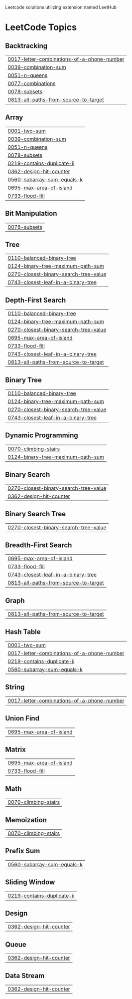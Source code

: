 Leetcode solutions utilizing extension named LeetHub

<!---LeetCode Topics Start-->
# LeetCode Topics
## Backtracking
|  |
| ------- |
| [0017-letter-combinations-of-a-phone-number](https://github.com/johnkimo5/leetcode-solutions/tree/master/0017-letter-combinations-of-a-phone-number) |
| [0039-combination-sum](https://github.com/johnkimo5/leetcode-solutions/tree/master/0039-combination-sum) |
| [0051-n-queens](https://github.com/johnkimo5/leetcode-solutions/tree/master/0051-n-queens) |
| [0077-combinations](https://github.com/johnkimo5/leetcode-solutions/tree/master/0077-combinations) |
| [0078-subsets](https://github.com/johnkimo5/leetcode-solutions/tree/master/0078-subsets) |
| [0813-all-paths-from-source-to-target](https://github.com/johnkimo5/leetcode-solutions/tree/master/0813-all-paths-from-source-to-target) |
## Array
|  |
| ------- |
| [0001-two-sum](https://github.com/johnkimo5/leetcode-solutions/tree/master/0001-two-sum) |
| [0039-combination-sum](https://github.com/johnkimo5/leetcode-solutions/tree/master/0039-combination-sum) |
| [0051-n-queens](https://github.com/johnkimo5/leetcode-solutions/tree/master/0051-n-queens) |
| [0078-subsets](https://github.com/johnkimo5/leetcode-solutions/tree/master/0078-subsets) |
| [0219-contains-duplicate-ii](https://github.com/johnkimo5/leetcode-solutions/tree/master/0219-contains-duplicate-ii) |
| [0362-design-hit-counter](https://github.com/johnkimo5/leetcode-solutions/tree/master/0362-design-hit-counter) |
| [0560-subarray-sum-equals-k](https://github.com/johnkimo5/leetcode-solutions/tree/master/0560-subarray-sum-equals-k) |
| [0695-max-area-of-island](https://github.com/johnkimo5/leetcode-solutions/tree/master/0695-max-area-of-island) |
| [0733-flood-fill](https://github.com/johnkimo5/leetcode-solutions/tree/master/0733-flood-fill) |
## Bit Manipulation
|  |
| ------- |
| [0078-subsets](https://github.com/johnkimo5/leetcode-solutions/tree/master/0078-subsets) |
## Tree
|  |
| ------- |
| [0110-balanced-binary-tree](https://github.com/johnkimo5/leetcode-solutions/tree/master/0110-balanced-binary-tree) |
| [0124-binary-tree-maximum-path-sum](https://github.com/johnkimo5/leetcode-solutions/tree/master/0124-binary-tree-maximum-path-sum) |
| [0270-closest-binary-search-tree-value](https://github.com/johnkimo5/leetcode-solutions/tree/master/0270-closest-binary-search-tree-value) |
| [0743-closest-leaf-in-a-binary-tree](https://github.com/johnkimo5/leetcode-solutions/tree/master/0743-closest-leaf-in-a-binary-tree) |
## Depth-First Search
|  |
| ------- |
| [0110-balanced-binary-tree](https://github.com/johnkimo5/leetcode-solutions/tree/master/0110-balanced-binary-tree) |
| [0124-binary-tree-maximum-path-sum](https://github.com/johnkimo5/leetcode-solutions/tree/master/0124-binary-tree-maximum-path-sum) |
| [0270-closest-binary-search-tree-value](https://github.com/johnkimo5/leetcode-solutions/tree/master/0270-closest-binary-search-tree-value) |
| [0695-max-area-of-island](https://github.com/johnkimo5/leetcode-solutions/tree/master/0695-max-area-of-island) |
| [0733-flood-fill](https://github.com/johnkimo5/leetcode-solutions/tree/master/0733-flood-fill) |
| [0743-closest-leaf-in-a-binary-tree](https://github.com/johnkimo5/leetcode-solutions/tree/master/0743-closest-leaf-in-a-binary-tree) |
| [0813-all-paths-from-source-to-target](https://github.com/johnkimo5/leetcode-solutions/tree/master/0813-all-paths-from-source-to-target) |
## Binary Tree
|  |
| ------- |
| [0110-balanced-binary-tree](https://github.com/johnkimo5/leetcode-solutions/tree/master/0110-balanced-binary-tree) |
| [0124-binary-tree-maximum-path-sum](https://github.com/johnkimo5/leetcode-solutions/tree/master/0124-binary-tree-maximum-path-sum) |
| [0270-closest-binary-search-tree-value](https://github.com/johnkimo5/leetcode-solutions/tree/master/0270-closest-binary-search-tree-value) |
| [0743-closest-leaf-in-a-binary-tree](https://github.com/johnkimo5/leetcode-solutions/tree/master/0743-closest-leaf-in-a-binary-tree) |
## Dynamic Programming
|  |
| ------- |
| [0070-climbing-stairs](https://github.com/johnkimo5/leetcode-solutions/tree/master/0070-climbing-stairs) |
| [0124-binary-tree-maximum-path-sum](https://github.com/johnkimo5/leetcode-solutions/tree/master/0124-binary-tree-maximum-path-sum) |
## Binary Search
|  |
| ------- |
| [0270-closest-binary-search-tree-value](https://github.com/johnkimo5/leetcode-solutions/tree/master/0270-closest-binary-search-tree-value) |
| [0362-design-hit-counter](https://github.com/johnkimo5/leetcode-solutions/tree/master/0362-design-hit-counter) |
## Binary Search Tree
|  |
| ------- |
| [0270-closest-binary-search-tree-value](https://github.com/johnkimo5/leetcode-solutions/tree/master/0270-closest-binary-search-tree-value) |
## Breadth-First Search
|  |
| ------- |
| [0695-max-area-of-island](https://github.com/johnkimo5/leetcode-solutions/tree/master/0695-max-area-of-island) |
| [0733-flood-fill](https://github.com/johnkimo5/leetcode-solutions/tree/master/0733-flood-fill) |
| [0743-closest-leaf-in-a-binary-tree](https://github.com/johnkimo5/leetcode-solutions/tree/master/0743-closest-leaf-in-a-binary-tree) |
| [0813-all-paths-from-source-to-target](https://github.com/johnkimo5/leetcode-solutions/tree/master/0813-all-paths-from-source-to-target) |
## Graph
|  |
| ------- |
| [0813-all-paths-from-source-to-target](https://github.com/johnkimo5/leetcode-solutions/tree/master/0813-all-paths-from-source-to-target) |
## Hash Table
|  |
| ------- |
| [0001-two-sum](https://github.com/johnkimo5/leetcode-solutions/tree/master/0001-two-sum) |
| [0017-letter-combinations-of-a-phone-number](https://github.com/johnkimo5/leetcode-solutions/tree/master/0017-letter-combinations-of-a-phone-number) |
| [0219-contains-duplicate-ii](https://github.com/johnkimo5/leetcode-solutions/tree/master/0219-contains-duplicate-ii) |
| [0560-subarray-sum-equals-k](https://github.com/johnkimo5/leetcode-solutions/tree/master/0560-subarray-sum-equals-k) |
## String
|  |
| ------- |
| [0017-letter-combinations-of-a-phone-number](https://github.com/johnkimo5/leetcode-solutions/tree/master/0017-letter-combinations-of-a-phone-number) |
## Union Find
|  |
| ------- |
| [0695-max-area-of-island](https://github.com/johnkimo5/leetcode-solutions/tree/master/0695-max-area-of-island) |
## Matrix
|  |
| ------- |
| [0695-max-area-of-island](https://github.com/johnkimo5/leetcode-solutions/tree/master/0695-max-area-of-island) |
| [0733-flood-fill](https://github.com/johnkimo5/leetcode-solutions/tree/master/0733-flood-fill) |
## Math
|  |
| ------- |
| [0070-climbing-stairs](https://github.com/johnkimo5/leetcode-solutions/tree/master/0070-climbing-stairs) |
## Memoization
|  |
| ------- |
| [0070-climbing-stairs](https://github.com/johnkimo5/leetcode-solutions/tree/master/0070-climbing-stairs) |
## Prefix Sum
|  |
| ------- |
| [0560-subarray-sum-equals-k](https://github.com/johnkimo5/leetcode-solutions/tree/master/0560-subarray-sum-equals-k) |
## Sliding Window
|  |
| ------- |
| [0219-contains-duplicate-ii](https://github.com/johnkimo5/leetcode-solutions/tree/master/0219-contains-duplicate-ii) |
## Design
|  |
| ------- |
| [0362-design-hit-counter](https://github.com/johnkimo5/leetcode-solutions/tree/master/0362-design-hit-counter) |
## Queue
|  |
| ------- |
| [0362-design-hit-counter](https://github.com/johnkimo5/leetcode-solutions/tree/master/0362-design-hit-counter) |
## Data Stream
|  |
| ------- |
| [0362-design-hit-counter](https://github.com/johnkimo5/leetcode-solutions/tree/master/0362-design-hit-counter) |
<!---LeetCode Topics End-->